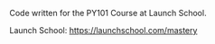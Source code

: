 Code written for the PY101 Course at Launch School.

Launch School: https://launchschool.com/mastery